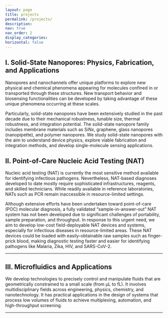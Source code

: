 ```yaml
---
layout: page
title: projects
permalink: /projects/
description: 
nav: true
nav_order: 2
display_categories:
horizontal: false
---
```




## I. Solid-State Nanopores: Physics, Fabrication, and Applications

Nanopores and nanochannels offer unique platforms to explore new physical and chemical phenomena appearing for molecules confined in or transported through these structures. New transport behavior and biosensing functionalities can be developed by taking advantage of these unique phenomena occurring at these scales.

Particularly, solid-state nanopores have been extensively studied in the past decade due to their mechanical robustness, tunable size, thermal robustness, and integration potential. The solid-state nanopore family includes membrane materials such as SiNx, graphene, glass nanopores (nanopipette), and polymer nanopores. We study solid-state nanopores with the aim to understand device physics, explore viable fabrication and integration methods, and develop single-molecule sensing applications.

## II. Point-of-Care Nucleic Acid Testing (NAT)

Nucleic acid testing (NAT) is currently the most sensitive method available for identifying infectious pathogens. Nevertheless, NAT-based diagnoses developed to date mostly require sophisticated infrastructures, reagents, and skilled technicians. While readily available in reference laboratories, NATs such as PCR remain inaccessible in resource-limited settings.

Although extensive efforts have been undertaken toward point-of-care (POC) molecular diagnosis, a fully validated “sample-in-answer-out” NAT system has not been developed due to significant challenges of portability, sample preparation, and throughput. In response to this urgent need, we aim to develop low-cost field-deployable NAT devices and systems, especially for infectious diseases in resource-limited areas. These NAT devices could be loaded with easily-obtainable raw samples such as finger-prick blood, making diagnostic testing faster and easier for identifying pathogens like Malaria, Zika, HIV, and SARS-CoV-2.

---

## III. Microfluidics and Applications

We develop technologies to precisely control and manipulate fluids that are geometrically constrained to a small scale (from μL to fL). It involves multidisciplinary fields across engineering, physics, chemistry, and nanotechnology. It has practical applications in the design of systems that process low volumes of fluids to achieve multiplexing, automation, and high-throughput screening.

---
